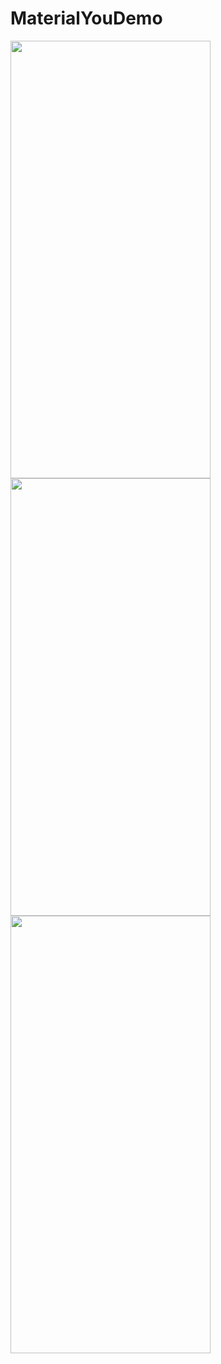 # MaterialYouDemo
<img src="https://user-images.githubusercontent.com/16267564/155272154-d4191048-f4f6-4e02-96b6-db1b25e960f9.png" width="320" height="700">  <img src="https://user-images.githubusercontent.com/16267564/155272167-cec15bb4-44cb-431c-be59-d8b7d1d2ecaa.png" width="320" height="700">  <img src="https://user-images.githubusercontent.com/16267564/155272164-5f3c369a-0941-4299-9dbd-a188f2a6702e.png" width="320" height="700">
